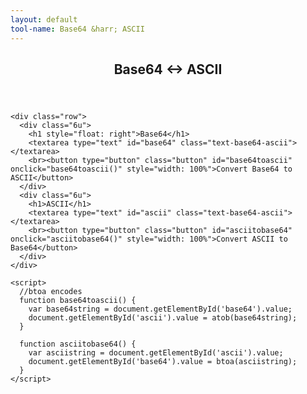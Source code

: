 ```yaml
---
layout: default
tool-name: Base64 &harr; ASCII
---
```

<div id="main">
  <div class="container">
    <div class="row">
      <div id="content" class="12u">
        <header>
          <h2>Base64 &harr; ASCII</h2>
        </header>
      </div>
    </div>

    <div class="row">
      <div class="6u">
        <h1 style="float: right">Base64</h1>
        <textarea type="text" id="base64" class="text-base64-ascii"></textarea>
        <br><button type="button" class="button" id="base64toascii" onclick="base64toascii()" style="width: 100%">Convert Base64 to ASCII</button>
      </div>
      <div class="6u">
        <h1>ASCII</h1>
        <textarea type="text" id="ascii" class="text-base64-ascii"></textarea>
        <br><button type="button" class="button" id="asciitobase64" onclick="asciitobase64()" style="width: 100%">Convert ASCII to Base64</button>
      </div>
    </div>

    <script>
      //btoa encodes
      function base64toascii() {
        var base64string = document.getElementById('base64').value;
        document.getElementById('ascii').value = atob(base64string);
      }

      function asciitobase64() {
        var asciistring = document.getElementById('ascii').value;
        document.getElementById('base64').value = btoa(asciistring);
      }
    </script>
  </div>
</div>
